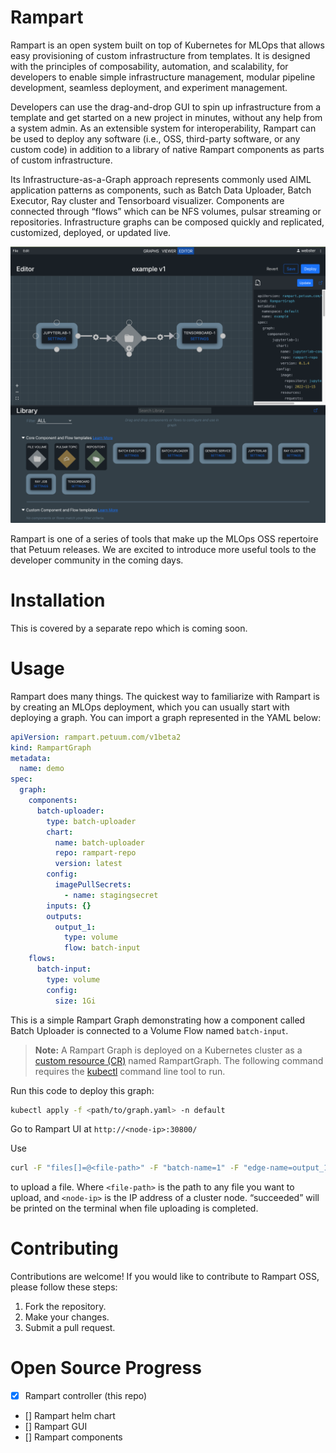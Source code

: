 # Rampart
Rampart is an open system built on top of Kubernetes for MLOps that allows easy provisioning of custom infrastructure from templates. It is designed with the principles of composability, automation, and scalability, for developers to enable simple infrastructure management, modular pipeline development, seamless deployment, and experiment management.

Developers can use the drag-and-drop GUI to spin up infrastructure from a template and get started on a new project in minutes, without any help from a system admin. As an extensible system for interoperability, Rampart can be used to deploy any software (i.e., OSS, third-party software, or any custom code) in addition to a library of native Rampart components as parts of custom infrastructure.

Its Infrastructure-as-a-Graph approach represents commonly used AIML application patterns as components, such as Batch Data Uploader, Batch Executor, Ray cluster and Tensorboard visualizer. Components are connected through “flows” which can be NFS volumes, pulsar streaming or repositories. Infrastructure graphs can be composed quickly and replicated, customized, deployed, or updated live.

![](/doc/images/rampart-ui.png)

Rampart is one of a series of tools that make up the MLOps OSS repertoire that Petuum releases. We are excited to introduce more useful tools to the developer community in the coming days.

# Installation
This is covered by a separate repo which is coming soon.

# Usage
Rampart does many things. The quickest way to familiarize with Rampart is by creating an MLOps deployment, which you can usually start with deploying a graph. You can import a graph represented in the YAML below:
```yaml
apiVersion: rampart.petuum.com/v1beta2
kind: RampartGraph
metadata:
  name: demo
spec:
  graph:
    components:
      batch-uploader:
        type: batch-uploader
        chart:
          name: batch-uploader
          repo: rampart-repo
          version: latest
        config:
          imagePullSecrets:
            - name: stagingsecret
        inputs: {}
        outputs:
          output_1:
            type: volume
            flow: batch-input
    flows:
      batch-input:
        type: volume
        config:
          size: 1Gi
```
This is a simple Rampart Graph demonstrating how a component called Batch Uploader is connected to a Volume Flow named `batch-input`.

> **Note:**
> A Rampart Graph is deployed on a Kubernetes cluster as a [custom resource (CR)](https://kubernetes.io/docs/concepts/extend-kubernetes/api-extension/custom-resources/) named RampartGraph. The following command requires the [kubectl](https://kubernetes.io/docs/reference/kubectl/kubectl/) command line tool to run.

Run this code to deploy this graph:
```bash
kubectl apply -f <path/to/graph.yaml> -n default
```
Go to Rampart UI at `http://<node-ip>:30800/`

Use
```bash
curl -F "files[]=@<file-path>" -F "batch-name=1" -F "edge-name=output_1" http://<node-ip>:30800/default/demo/batch-uploader/multipart/upload-batch-atomic/
```
to upload a file. Where `<file-path>` is the path to any file you want to upload, and `<node-ip>` is the IP address of a cluster node. “succeeded” will be printed on the terminal when file uploading is completed.

# Contributing
Contributions are welcome! If you would like to contribute to Rampart OSS, please follow these steps:
1. Fork the repository.
2. Make your changes.
3. Submit a pull request.

# Open Source Progress

- [x] Rampart controller (this repo)
- [] Rampart helm chart
- [] Rampart GUI
- [] Rampart components
